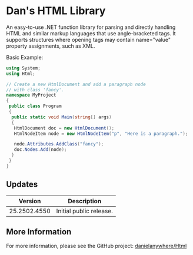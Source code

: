 # Dan's HTML Library

An easy-to-use .NET function library for parsing and directly handling HTML and similar markup languages that use angle-bracketed tags. It supports structures where opening tags may contain name="value" property assignments, such as XML.

Basic Example:

```cs
using System;
using Html;

// Create a new HtmlDocument and add a paragraph node
// with class 'fancy'.
namespace MyProject
{
 public class Program
 {
  public static void Main(string[] args)
  {
   HtmlDocument doc = new HtmlDocument();
   HtmlNodeItem node = new HtmlNodeItem("p", "Here is a paragraph.");

   node.Attributes.AddClass("fancy");
   doc.Nodes.Add(node);
  }
 }
}

```

## Updates

| Version | Description |
|---------|-------------|
| 25.2502.4550 | Initial public release. |


## More Information

For more information, please see the GitHub project:
[danielanywhere/Html](https://github.com/danielanywhere/Html)

